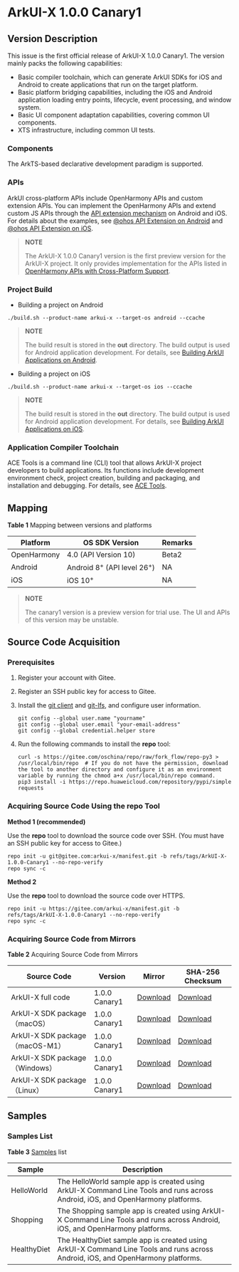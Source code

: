 # ArkUI-X 1.0.0 Canary1

## Version Description

This issue is the first official release of ArkUI-X 1.0.0 Canary1. The version mainly packs the following capabilities:

- Basic compiler toolchain, which can generate ArkUI SDKs for iOS and Android to create applications that run on the target platform.
- Basic platform bridging capabilities, including the iOS and Android application loading entry points, lifecycle, event processing, and window system.
- Basic UI component adaptation capabilities, covering common UI components.
- XTS infrastructure, including common UI tests.

### Components

The ArkTS-based declarative development paradigm is supported.

### APIs

ArkUI cross-platform APIs include OpenHarmony APIs and custom extension APIs. You can implement the OpenHarmony APIs and extend custom JS APIs through the [API extension mechanism](../framework-dev/napi/napi-guidelines.md) on Android and iOS. For details about the examples, see [@ohos API Extension on Android](../contribute/tutorial/how-to-use-napi-on-Android.md) and [@ohos API Extension on iOS](../contribute/tutorial/how-to-use-napi-on-iOS.md).

>**NOTE**
>
>The ArkUI-X 1.0.0 Canary1 version is the first preview version for the ArkUI-X project. It only provides implementation for the APIs listed in [OpenHarmony APIs with Cross-Platform Support](../application-dev/reference/apis/readme.md).

### Project Build

* Building a project on Android

```
./build.sh --product-name arkui-x --target-os android --ccache
```

> **NOTE**
>
> The build result is stored in the **out** directory. The build output is used for Android application development. For details, see [Building ArkUI Applications on Android](../contribute/tutorial/how-to-build-Android-app.md).

* Building a project on iOS

```
./build.sh --product-name arkui-x --target-os ios --ccache
```

> **NOTE**
>
> The build result is stored in the **out** directory. The build output is used for Android application development. For details, see [Building ArkUI Applications on iOS](../contribute/tutorial/how-to-build-iOS-app.md).

### Application Compiler Toolchain

ACE Tools is a command line (CLI) tool that allows ArkUI-X project developers to build applications. Its functions include development environment check, project creation, building and packaging, and installation and debugging. For details, see [ACE Tools](https://gitee.com/arkui-x/cli/blob/master/README-EN.md).


## Mapping

**Table 1** Mapping between versions and platforms

| Platform   | OS SDK Version             | Remarks|
| ----------- | ----------------------------------- | ---- |
| OpenHarmony | 4.0 (API Version 10) |  Beta2  |
| Android     | Android 8<sup>+</sup> (API level 26<sup>+</sup>)       | NA   |
| iOS         | iOS 10<sup>+</sup>                             | NA   |

>**NOTE**
>
>The canary1 version is a preview version for trial use. The UI and APIs of this version may be unstable.

## Source Code Acquisition

### Prerequisites

1. Register your account with Gitee.

2. Register an SSH public key for access to Gitee.

3. Install the [git client](https://git-scm.com/book/en/v2/Getting-Started-Installing-Git) and [git-lfs](https://gitee.com/vcs-all-in-one/git-lfs?_from=gitee_search#downloading), and configure user information.
  
   ```
   git config --global user.name "yourname"
   git config --global user.email "your-email-address"
   git config --global credential.helper store
   ```

4. Run the following commands to install the **repo** tool:
  
   ```
   curl -s https://gitee.com/oschina/repo/raw/fork_flow/repo-py3 > /usr/local/bin/repo  # If you do not have the permission, download the tool to another directory and configure it as an environment variable by running the chmod a+x /usr/local/bin/repo command.
   pip3 install -i https://repo.huaweicloud.com/repository/pypi/simple requests
   ```


### Acquiring Source Code Using the repo Tool

**Method 1 (recommended)**

Use the **repo** tool to download the source code over SSH. (You must have an SSH public key for access to Gitee.)


```
repo init -u git@gitee.com:arkui-x/manifest.git -b refs/tags/ArkUI-X-1.0.0-Canary1 --no-repo-verify
repo sync -c
```

**Method 2**

Use the **repo** tool to download the source code over HTTPS.


```
repo init -u https://gitee.com/arkui-x/manifest.git -b refs/tags/ArkUI-X-1.0.0-Canary1 --no-repo-verify
repo sync -c
```

### Acquiring Source Code from Mirrors

**Table 2** Acquiring Source Code from Mirrors

| Source Code                                 | Version| Mirror| SHA-256 Checksum|
| ----------------------------------------- | ------------ | ------------ | ---------------- |
| ArkUI-X full code| 1.0.0 Canary1    | [Download](https://repo.huaweicloud.com/arkui-crossplatform/sdk/0.0.9.6/code/code-v1.0.0-Canary1.tar.gz)    | [Download](https://repo.huaweicloud.com/arkui-crossplatform/sdk/0.0.9.6/code/code-v1.0.0-Canary1.tar.gz.sha256)|         |
| ArkUI-X SDK package（macOS）  | 1.0.0 Canary1 | [Download](https://repo.huaweicloud.com/arkui-crossplatform/sdk/0.0.9.6/darwin/arkui-x-darwin-x64-0.0.9.6-Canary1.zip)   | [Download](https://repo.huaweicloud.com/arkui-crossplatform/sdk/0.0.9.6/darwin/arkui-x-darwin-x64-0.0.9.6-Canary1.zip.sha256) |
| ArkUI-X SDK package（macOS-M1）    | 1.0.0 Canary1 | [Download](https://repo.huaweicloud.com/arkui-crossplatform/sdk/0.0.9.6/darwin/arkui-x-darwin-arm64-0.0.9.6-Canary1.zip)   | [Download](https://repo.huaweicloud.com/arkui-crossplatform/sdk/0.0.9.6/darwin/arkui-x-darwin-arm64-0.0.9.6-Canary1.zip.sha256) |
| ArkUI-X SDK package（Windows）    | 1.0.0 Canary1 | [Download](https://repo.huaweicloud.com/arkui-crossplatform/sdk/0.0.9.6/windows/arkui-x-windows-x64-0.0.9.6-Canary1.zip)   | [Download](https://repo.huaweicloud.com/arkui-crossplatform/sdk/0.0.9.6/windows/arkui-x-windows-x64-0.0.9.6-Canary1.zip.sha256) |
| ArkUI-X SDK package（Linux）    | 1.0.0 Canary1 | [Download](https://repo.huaweicloud.com/arkui-crossplatform/sdk/0.0.9.6/linux/arkui-x-linux-x64-0.0.9.6-Canary1.zip)     | [Download](https://repo.huaweicloud.com/arkui-crossplatform/sdk/0.0.9.6/linux/arkui-x-linux-x64-0.0.9.6-Canary1.zip.sha256) |
## Samples

### Samples List

**Table 3** [Samples](https://gitee.com/arkui-x/samples) list

| Sample     | Description                                                        |
| ------------- | ------------------------------------------------------------ |
| HelloWorld | The HelloWorld sample app is created using ArkUI-X Command Line Tools and runs across Android, iOS, and OpenHarmony platforms.|
| Shopping | The Shopping sample app is created using ArkUI-X Command Line Tools and runs across Android, iOS, and OpenHarmony platforms.  |
| HealthyDiet | The HealthyDiet sample app is created using ArkUI-X Command Line Tools and runs across Android, iOS, and OpenHarmony platforms.|
